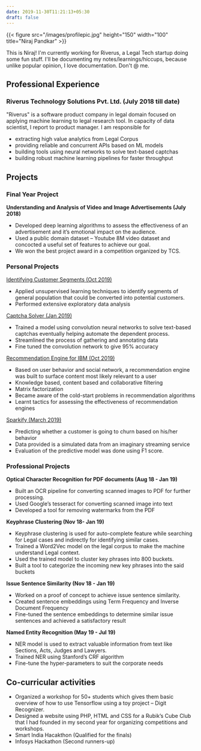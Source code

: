 ```yaml
---
date: 2019-11-30T11:21:13+05:30
draft: false
---
```


{{< figure src="/images/profilepic.jpg" height="150" width="100" title="Niraj Pandkar" >}}

This is Niraj! I'm currently working for Riverus, a Legal Tech startup doing some fun stuff. I'll be documenting my notes/learnings/hiccups, because unlike popular opinion, I love documentation. Don't @ me.

## Professional Experience

### Riverus Technology Solutions Pvt. Ltd. (July 2018 till date)

"Riverus" is a software product company in legal domain focused on
applying machine learning to legal research tool. In capacity of data scientist, I report to product manager. I am responsible for

- extracting high value analytics from Legal Corpus
- providing reliable and concurrent APIs based on ML models
- building tools using neural networks to solve text-based captchas
- building robust machine learning pipelines for faster throughput

## Projects

### Final Year Project

**Understanding and Analysis of Video and Image Advertisements (July 2018)**

- Developed deep learning algorithms to assess the effectiveness of an advertisement and it’s emotional impact on the audience.
- Used a public domain dataset – Youtube 8M video dataset and concocted a useful set of features to achieve our goal.
- We won the best project award in a competition organized by TCS.

### Personal Projects

[Identifying Customer Segments (Oct 2019)](https://github.com/nirajpandkar/arvato-customer-segment-identification)

- Applied unsupervised learning techniques to identify segments of general population that could be converted into potential customers.
- Performed extensive exploratory data analysis

[Captcha Solver (Jan 2019)](https://github.com/nirajpandkar/captcha-breaker)

- Trained a model using convolution neural networks to solve text-based captchas
eventually helping automate the dependent process.
- Streamlined the process of gathering and annotating data
- Fine tuned the convolution network to give 95% accuracy

[Recommendation Engine for IBM (Oct 2019)](https://github.com/nirajpandkar/ibm-article-recommendation)

- Based on user behavior and social network, a recommendation engine was built
to surface content most likely relevant to a user
- Knowledge based, content based and collaborative filtering
- Matrix factorization
- Became aware of the cold-start problems in recommendation algorithms
- Learnt tactics for assessing the effectiveness of recommendation engines

[Sparkify (March 2019)](https://github.com/nirajpandkar/sparkify)

- Predicting whether a customer is going to churn based on his/her behavior
- Data provided is a simulated data from an imaginary streaming service
- Evaluation of the predictive model was done using F1 score.

### Professional Projects

**Optical Character Recognition for PDF documents (Aug 18 - Jan 19)**

- Built an OCR pipeline for converting scanned images to PDF for further
processing.
- Used Google’s tesseract for converting scanned image into text
- Developed a tool for removing watermarks from the PDF

**Keyphrase Clustering (Nov 18- Jan 19)**

- Keyphrase clustering is used for auto-complete feature while searching for
Legal cases and indirectly for identifying similar cases.
- Trained a Word2Vec model on the legal corpus to make the machine
understand Legal context.
- Used the trained model to cluster key phrases into 800 buckets.
- Built a tool to categorize the incoming new key phrases into the said
buckets

**Issue Sentence Similarity (Nov 18 - Jan 19)**

- Worked on a proof of concept to achieve issue sentence similarity.
- Created sentence embeddings using Term Frequency and Inverse Document
Frequency
- Fine-tuned the sentence embeddings to determine similar issue sentences and
achieved a satisfactory result

**Named Entity Recognition (May 19 - Jul 19)**

- NER model is used to extract valuable information from text like Sections, Acts,
Judges and Lawyers.
- Trained NER using Stanford’s CRF algorithm
- Fine-tune the hyper-parameters to suit the corporate needs

## Co-curricular activities

- Organized a workshop for 50+ students which gives them basic overview of how
to use Tensorflow using a toy project – Digit Recognizer.
- Designed a website using PHP, HTML and CSS for a Rubik’s Cube Club that I had
founded in my second year for organizing competitions and workshops.
- Smart India Hacakthon (Qualified for the finals)
- Infosys Hackathon (Second runners-up)